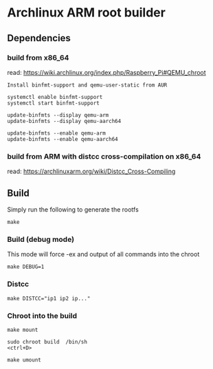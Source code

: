 # Archlinux ARM root builder

## Dependencies

### build from x86_64
read: https://wiki.archlinux.org/index.php/Raspberry_Pi#QEMU_chroot

```
Install binfmt-support and qemu-user-static from AUR

systemctl enable binfmt-support
systemctl start binfmt-support

update-binfmts --display qemu-arm
update-binfmts --display qemu-aarch64

update-binfmts --enable qemu-arm
update-binfmts --enable qemu-aarch64
```

### build from ARM with distcc cross-compilation on x86_64

read: https://archlinuxarm.org/wiki/Distcc_Cross-Compiling

## Build

Simply run the following to generate the rootfs

```
make
```

### Build (debug mode)

This mode will force -ex and output of all commands into the chroot

```
make DEBUG=1
```

### Distcc

```
make DISTCC="ip1 ip2 ip..."
```

### Chroot into the build

```
make mount

sudo chroot build  /bin/sh
<ctrl+D>

make umount
```

